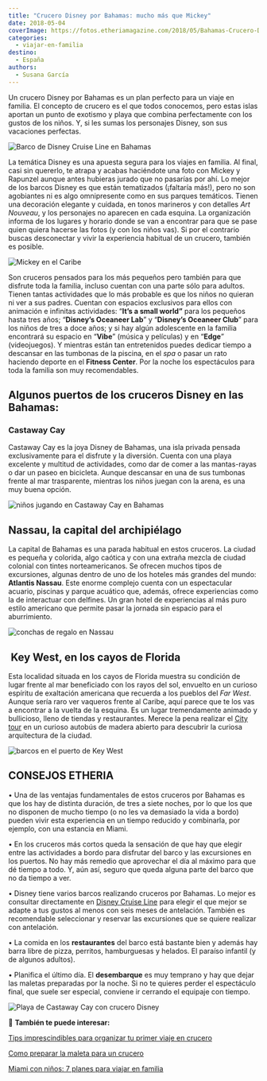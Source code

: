 ```yaml
---
title: "Crucero Disney por Bahamas: mucho más que Mickey"
date: 2018-05-04
coverImage: https://fotos.etheriamagazine.com/2018/05/Bahamas-Crucero-Disney-mantas-en-Castaway-Cay-e1668765531193.jpg
categories: 
  - viajar-en-familia
destino: 
  - España
authors: 
  - Susana García
---
```


Un crucero Disney por Bahamas es un plan perfecto para un viaje en familia. El concepto 
de crucero es el que todos conocemos, pero estas islas aportan un punto de exotismo y 
playa que combina perfectamente con los gustos de los niños. Y, si les sumas los 
personajes Disney, son sus vacaciones perfectas. 

![Barco de Disney Cruise Line en Bahamas](https://fotos.etheriamagazine.com/2018/05/Bahamas-Crucero-Disney-barco.jpg "Barco de Disney Cruise Line.")

La temática Disney es una apuesta segura para los viajes en familia. Al final, casi sin 
quererlo, te atrapa y acabas haciéndote una foto con Mickey y Rapunzel aunque antes 
hubieras jurado que no pasarías por ahí. Lo mejor de los barcos Disney es que están 
tematizados (¡faltaría más!), pero no son agobiantes ni es algo omnipresente como en sus 
parques temáticos. Tienen una decoración elegante y cuidada, en tonos marineros y con 
detalles _Art Nouveau_, y los personajes no aparecen en cada esquina. La organización 
informa de los lugares y horario donde se van a encontrar para que se pase quien quiera 
hacerse las fotos (y con los niños vas). Si por el contrario buscas desconectar y vivir 
la experiencia habitual de un crucero, también es posible. 

![Mickey en el Caribe](https://fotos.etheriamagazine.com/2018/05/Bahamas-crucero-Disney-Mickey.jpg "Mickey Mouse en Bahamas.")

Son cruceros pensados para los más pequeños pero también para que disfrute toda la 
familia, incluso cuentan con una parte sólo para adultos. Tienen tantas actividades que 
lo más probable es que los niños no quieran ni ver a sus padres. Cuentan con espacios 
exclusivos para ellos con animación e infinitas actividades: “**It’s a small world”** 
para los pequeños hasta tres años; “**Disney’s Oceaneer Lab**” y “**Disney’s Oceaneer 
Club**” para los niños de tres a doce años; y si hay algún adolescente en la familia 
encontrará su espacio en “**Vibe**” (música y películas) y en “**Edge**” (videojuegos). 
Y mientras están tan entretenidos puedes dedicar tiempo a descansar en las tumbonas de 
la piscina, en el _spa_ o pasar un rato haciendo deporte en el **Fitness Center**. Por 
la noche los espectáculos para toda la familia son muy recomendables. 

## Algunos puertos de los cruceros Disney en las Bahamas:

### Castaway Cay

Castaway Cay es la joya Disney de Bahamas, una isla privada pensada exclusivamente para 
el disfrute y la diversión. Cuenta con una playa excelente y multitud de actividades, 
como dar de comer a las mantas-rayas o dar un paseo en bicicleta. Aunque descansar en 
una de sus tumbonas frente al mar trasparente, mientras los niños juegan con la arena, 
es una muy buena opción. 

![niños jugando en Castaway Cay en Bahamas](https://fotos.etheriamagazine.com/2018/05/Bahamas-Crucero-Disney-Castaway-Cay.jpg "Playa de la isla privada Castaway Cay. © SG")

## Nassau, la capital del archipiélago

La capital de Bahamas es una parada habitual en estos cruceros. La ciudad es pequeña y 
colorida, algo caótica y con una extraña mezcla de ciudad colonial con tintes 
norteamericanos. Se ofrecen muchos tipos de excursiones, algunas dentro de uno de los 
hoteles más grandes del mundo: **Atlantis Nassau**. Este enorme complejo cuenta con un 
espectacular acuario, piscinas y parque acuático que, además, ofrece experiencias como 
la de interactuar con delfines. Un gran hotel de experiencias al más puro estilo 
americano que permite pasar la jornada sin espacio para el aburrimiento. 

![conchas de regalo en Nassau](https://fotos.etheriamagazine.com/2018/05/Bahamas-Crucero-Disney-Nassau-e1668765407949.jpg "Puesto de souvenirs en Nassau. © SG")

##  Key West, en los cayos de Florida

Esta localidad situada en los cayos de Florida muestra su condición de lugar frente al 
mar beneficiado con los rayos del sol, envuelto en un curioso espíritu de exaltación 
americana que recuerda a los pueblos del _Far West_. Aunque sería raro ver vaqueros 
frente al Caribe, aquí parece que te los vas a encontrar a la vuelta de la esquina. Es 
un lugar tremendamente animado y bullicioso, lleno de tiendas y restaurantes. Merece la 
pena realizar el [City tour](http://www.trolleytours.com) en un curioso autobús de 
madera abierto para descubrir la curiosa arquitectura de la ciudad. 

![barcos en el puerto de Key West](https://fotos.etheriamagazine.com/2018/05/Bahamas-Crucero-Disney-Key-West.jpg "Puerto de Key West. © SG")

## CONSEJOS ETHERIA

• Una de las ventajas fundamentales de estos cruceros por Bahamas es que los hay de 
distinta duración, de tres a siete noches, por lo que los que no disponen de mucho 
tiempo (o no les va demasiado la vida a bordo) pueden vivir esta experiencia en un 
tiempo reducido y combinarla, por ejemplo, con una estancia en Miami. 

• En los cruceros más cortos queda la sensación de que hay que elegir entre las 
actividades a bordo para disfrutar del barco y las excursiones en los puertos. No hay 
más remedio que aprovechar el día al máximo para que dé tiempo a todo. Y, aún así, 
seguro que queda alguna parte del barco que no da tiempo a ver. 

• Disney tiene varios barcos realizando cruceros por Bahamas. Lo mejor es consultar 
directamente en [Disney Cruise Line](https://disneycruise.disney.go.com) para elegir el 
que mejor se adapte a tus gustos al menos con seis meses de antelación. También es 
recomendable seleccionar y reservar las excursiones que se quiere realizar con 
antelación. 

• La comida en los **restaurantes** del barco está bastante bien y además hay barra 
libre de pizza, perritos, hamburguesas y helados. El paraíso infantil (y de algunos 
adultos). 

• Planifica el último día. El **desembarque** es muy temprano y hay que dejar las 
maletas preparadas por la noche. Si no te quieres perder el espectáculo final, que suele 
ser especial, conviene ir cerrando el equipaje con tiempo. 

![Playa de Castaway Cay con crucero Disney](https://fotos.etheriamagazine.com/2018/05/Bahamas-Crucero-Disney-mantas-en-Castaway-Cay.jpg "Mantas-rayas en Castaway Cay. © SG")

📌 **También te puede interesar:** 

[Tips imprescindibles para organizar tu primer viaje en 
crucero](https://etheriamagazine.com/2021/02/25/como-organizar-viaje-en-crucero-puertos-excursiones/) 

[Como preparar la maleta para un 
crucero](https://etheriamagazine.com/2018/11/17/una-maleta-para-un-crucero/) 

[Miami con niños: 7 planes para viajar en 
familia](https://etheriamagazine.com/2018/05/09/miami-7-planes-para-viajar-en-familia/)
